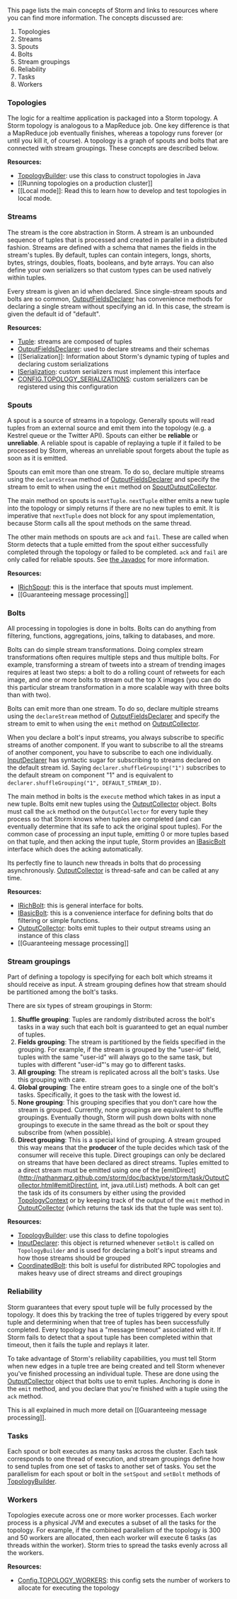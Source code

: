 This page lists the main concepts of Storm and links to resources where you can find more information. The concepts discussed are:

1. Topologies
2. Streams
3. Spouts
4. Bolts
5. Stream groupings
6. Reliability
7. Tasks
8. Workers

### Topologies

The logic for a realtime application is packaged into a Storm topology. A Storm topology is analogous to a MapReduce job. One key difference is that a MapReduce job eventually finishes, whereas a topology runs forever (or until you kill it, of course). A topology is a graph of spouts and bolts that are connected with stream groupings. These concepts are described below.

**Resources:**

* [TopologyBuilder](http://nathanmarz.github.com/storm/doc/index.html): use this class to construct topologies in Java
* [[Running topologies on a production cluster]]
* [[Local mode]]: Read this to learn how to develop and test topologies in local mode.

### Streams

The stream is the core abstraction in Storm. A stream is an unbounded sequence of tuples that is processed and created in parallel in a distributed fashion. Streams are defined with a schema that names the fields in the stream's tuples. By default, tuples can contain integers, longs, shorts, bytes, strings, doubles, floats, booleans, and byte arrays. You can also define your own serializers so that custom types can be used natively within tuples.

Every stream is given an id when declared. Since single-stream spouts and bolts are so common, [OutputFieldsDeclarer](http://nathanmarz.github.com/storm/doc/backtype/storm/topology/OutputFieldsDeclarer.html) has convenience methods for declaring a single stream without specifying an id. In this case, the stream is given the default id of "default".


**Resources:**

* [Tuple](http://nathanmarz.github.com/storm/doc/backtype/storm/tuple/Tuple.html): streams are composed of tuples
* [OutputFieldsDeclarer](http://nathanmarz.github.com/storm/doc/backtype/storm/topology/OutputFieldsDeclarer.html): used to declare streams and their schemas
* [[Serialization]]: Information about Storm's dynamic typing of tuples and declaring custom serializations
* [ISerialization](http://nathanmarz.github.com/storm/doc/backtype/storm/serialization/ISerialization.html): custom serializers must implement this interface
* [CONFIG.TOPOLOGY_SERIALIZATIONS](http://nathanmarz.github.com/storm/doc/backtype/storm/Config.html#TOPOLOGY_SERIALIZATIONS): custom serializers can be registered using this configuration

### Spouts

A spout is a source of streams in a topology. Generally spouts will read tuples from an external source and emit them into the topology (e.g. a Kestrel queue or the Twitter API). Spouts can either be __reliable__ or __unreliable__. A reliable spout is capable of replaying a tuple if it failed to be processed by Storm, whereas an unreliable spout forgets about the tuple as soon as it is emitted.

Spouts can emit more than one stream. To do so, declare multiple streams using the `declareStream` method of [OutputFieldsDeclarer](http://nathanmarz.github.com/storm/doc/backtype/storm/topology/OutputFieldsDeclarer.html) and specify the stream to emit to when using the `emit` method on [SpoutOutputCollector](http://nathanmarz.github.com/storm/doc/backtype/storm/spout/SpoutOutputCollector.html). 

The main method on spouts is `nextTuple`. `nextTuple` either emits a new tuple into the topology or simply returns if there are no new tuples to emit. It is imperative that `nextTuple` does not block for any spout implementation, because Storm calls all the spout methods on the same thread.

The other main methods on spouts are `ack` and `fail`. These are called when Storm detects that a tuple emitted from the spout either successfully completed through the topology or failed to be completed. `ack` and `fail` are only called for reliable spouts. See [the Javadoc](http://nathanmarz.github.com/storm/doc/backtype/storm/spout/ISpout.html) for more information.

**Resources:**

* [IRichSpout](http://nathanmarz.github.com/storm/doc/backtype/storm/topology/IRichSpout.html): this is the interface that spouts must implement. 
* [[Guaranteeing message processing]]

### Bolts

All processing in topologies is done in bolts. Bolts can do anything from filtering, functions, aggregations, joins, talking to databases, and more. 

Bolts can do simple stream transformations. Doing complex stream transformations often requires multiple steps and thus multiple bolts. For example, transforming a stream of tweets into a stream of trending images requires at least two steps: a bolt to do a rolling count of retweets for each image, and one or more bolts to stream out the top X images (you can do this particular stream transformation in a more scalable way with three bolts than with two). 

Bolts can emit more than one stream. To do so, declare multiple streams using the `declareStream` method of [OutputFieldsDeclarer](http://nathanmarz.github.com/storm/doc/backtype/storm/topology/OutputFieldsDeclarer.html) and specify the stream to emit to when using the `emit` method on [OutputCollector](http://nathanmarz.github.com/storm/doc/backtype/storm/task/OutputCollector.html).

When you declare a bolt's input streams, you always subscribe to specific streams of another component. If you want to subscribe to all the streams of another component, you have to subscribe to each one individually. [InputDeclarer](http://nathanmarz.github.com/storm/doc/backtype/storm/topology/InputDeclarer.html) has syntactic sugar for subscribing to streams declared on the default stream id. Saying `declarer.shuffleGrouping("1")` subscribes to the default stream on component "1" and is equivalent to `declarer.shuffleGrouping("1", DEFAULT_STREAM_ID)`. 

The main method in bolts is the `execute` method which takes in as input a new tuple. Bolts emit new tuples using the [OutputCollector](http://nathanmarz.github.com/storm/doc/backtype/storm/task/OutputCollector.html) object. Bolts must call the `ack` method on the `OutputCollector` for every tuple they process so that Storm knows when tuples are completed (and can eventually determine that its safe to ack the original spout tuples). For the common case of processing an input tuple, emitting 0 or more tuples based on that tuple, and then acking the input tuple, Storm provides an [IBasicBolt](http://nathanmarz.github.com/storm/doc/backtype/storm/topology/IBasicBolt.html) interface which does the acking automatically.

Its perfectly fine to launch new threads in bolts that do processing asynchronously. [OutputCollector](http://nathanmarz.github.com/storm/doc/backtype/storm/task/OutputCollector.html) is thread-safe and can be called at any time.

**Resources:**

* [IRichBolt](http://nathanmarz.github.com/storm/doc/backtype/storm/topology/IRichBolt.html): this is general interface for bolts.
* [IBasicBolt](http://nathanmarz.github.com/storm/doc/backtype/storm/topology/IBasicBolt.html): this is a convenience interface for defining bolts that do filtering or simple functions.
* [OutputCollector](http://nathanmarz.github.com/storm/doc/backtype/storm/task/OutputCollector.html): bolts emit tuples to their output streams using an instance of this class
* [[Guaranteeing message processing]]

### Stream groupings

Part of defining a topology is specifying for each bolt which streams it should receive as input. A stream grouping defines how that stream should be partitioned among the bolt's tasks.

There are six types of stream groupings in Storm:

1. **Shuffle grouping**: Tuples are randomly distributed across the bolt's tasks in a way such that each bolt is guaranteed to get an equal number of tuples.
2. **Fields grouping**: The stream is partitioned by the fields specified in the grouping. For example, if the stream is grouped by the "user-id" field, tuples with the same "user-id" will always go to the same task, but tuples with different "user-id"'s may go to different tasks.
3. **All grouping**: The stream is replicated across all the bolt's tasks. Use this grouping with care.
4. **Global grouping**: The entire stream goes to a single one of the bolt's tasks. Specifically, it goes to the task with the lowest id.
5. **None grouping**: This grouping specifies that you don't care how the stream is grouped. Currently, none groupings are equivalent to shuffle groupings. Eventually though, Storm will push down bolts with none groupings to execute in the same thread as the bolt or spout they subscribe from (when possible).
6. **Direct grouping**: This is a special kind of grouping. A stream grouped this way means that the __producer__ of the tuple decides which task of the consumer will receive this tuple. Direct groupings can only be declared on streams that have been declared as direct streams. Tuples emitted to a direct stream must be emitted using one of the [emitDirect](http://nathanmarz.github.com/storm/doc/backtype/storm/task/OutputCollector.html#emitDirect(int, int, java.util.List) methods. A bolt can get the task ids of its consumers by either using the provided [TopologyContext](http://nathanmarz.github.com/storm/doc/backtype/storm/task/TopologyContext.html) or by keeping track of the output of the `emit` method in [OutputCollector](http://nathanmarz.github.com/storm/doc/backtype/storm/task/OutputCollector.html) (which returns the task ids that the tuple was sent to).  

**Resources:**

* [TopologyBuilder](http://nathanmarz.github.com/storm/doc/backtype/storm/topology/TopologyBuilder.html): use this class to define topologies
* [InputDeclarer](http://nathanmarz.github.com/storm/doc/backtype/storm/topology/InputDeclarer.html): this object is returned whenever `setBolt` is called on `TopologyBuilder` and is used for declaring a bolt's input streams and how those streams should be grouped
* [CoordinatedBolt](http://nathanmarz.github.com/storm/doc/backtype/storm/task/CoordinatedBolt.html): this bolt is useful for distributed RPC topologies and makes heavy use of direct streams and direct groupings

### Reliability

Storm guarantees that every spout tuple will be fully processed by the topology. It does this by tracking the tree of tuples triggered by every spout tuple and determining when that tree of tuples has been successfully completed. Every topology has a "message timeout" associated with it. If Storm fails to detect that a spout tuple has been completed within that timeout, then it fails the tuple and replays it later. 

To take advantage of Storm's reliability capabilities, you must tell Storm when new edges in a tuple tree are being created and tell Storm whenever you've finished processing an individual tuple. These are done using the [OutputCollector](http://nathanmarz.github.com/storm/doc/backtype/storm/task/OutputCollector.html) object that bolts use to emit tuples. Anchoring is done in the `emit` method, and you declare that you're finished with a tuple using the `ack` method.

This is all explained in much more detail on [[Guaranteeing message processing]]. 

### Tasks

Each spout or bolt executes as many tasks across the cluster. Each task corresponds to one thread of execution, and stream groupings define how to send tuples from one set of tasks to another set of tasks. You set the parallelism for each spout or bolt in the `setSpout` and `setBolt` methods of [TopologyBuilder](http://nathanmarz.github.com/storm/doc/backtype/storm/topology/TopologyBuilder.html). 

### Workers

Topologies execute across one or more worker processes. Each worker process is a physical JVM and executes a subset of all the tasks for the topology. For example, if the combined parallelism of the topology is 300 and 50 workers are allocated, then each worker will execute 6 tasks (as threads within the worker). Storm tries to spread the tasks evenly across all the workers.

**Resources:**

* [Config.TOPOLOGY_WORKERS](http://nathanmarz.github.com/storm/doc/backtype/storm/Config.html#TOPOLOGY_WORKERS): this config sets the number of workers to allocate for executing the topology
